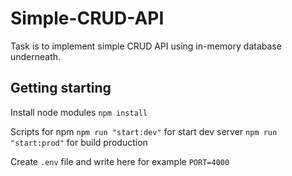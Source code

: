 # Simple-CRUD-API
Task is to implement simple CRUD API using in-memory database underneath.

## Getting starting
Install node modules
`npm install`

Scripts for npm
`npm run "start:dev"` for start dev server
`npm run "start:prod"` for build production

Create `.env` file and write here for example `PORT=4000`
